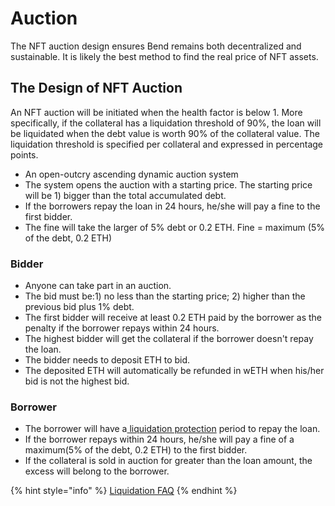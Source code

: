 # Auction

The NFT auction design ensures Bend remains both decentralized and sustainable. It is likely the best method to find the real price of NFT assets.

## The Design of NFT Auction

An NFT auction will be initiated when the health factor is below 1. More specifically, if the collateral has a liquidation threshold of 90%, the loan will be liquidated when the debt value is worth 90% of the collateral value. The liquidation threshold is specified per collateral and expressed in percentage points.

* An open-outcry ascending dynamic auction system
* The system opens the auction with a starting price. The starting price will be 1) bigger than the total accumulated debt.
* If the borrowers repay the loan in 24 hours, he/she will pay a fine to the first bidder.
* The fine will take the larger of 5% debt or 0.2 ETH. Fine = maximum (5% of the debt, 0.2 ETH)

### Bidder

* Anyone can take part in an auction.
* The bid must be:1) no less than the starting price;  2) higher than the previous bid plus 1% debt.
* The first bidder will receive at least 0.2 ETH paid by the borrower as the penalty if the borrower repays within 24 hours.&#x20;
* The highest bidder will get the collateral if the borrower doesn't repay the loan.
* The bidder needs to deposit ETH to bid.
* The deposited ETH will automatically be refunded in wETH when his/her bid is not the highest bid.

### Borrower

* The borrower will have a[ liquidation protection](../highlights/48h-liquidation-protection.md) period to repay the loan.
* If the borrower repays within 24 hours, he/she will pay a fine of a maximum(5% of the debt, 0.2 ETH) to the first bidder.
* If the collateral is sold in auction for greater than the loan amount, the excess will belong to the borrower.

{% hint style="info" %}
[Liquidation FAQ](../faq/liquidation.md)
{% endhint %}
